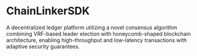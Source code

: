 # ChainLinkerSDK
A decentralized ledger platform utilizing a novel consensus algorithm combining VRF-based leader election with honeycomb-shaped blockchain architecture, enabling high-throughput and low-latency transactions with adaptive security guarantees.
